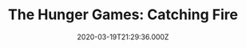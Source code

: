 ---
title: "The Hunger Games: Catching Fire"
year: 2013
date: 2020-03-19T21:29:36.000Z
permalink: /almanac/movies/2020-03-19-the-hunger-games-catching-fire/index.html
rating: 3
---